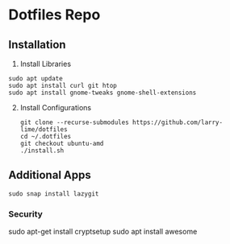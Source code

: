# Dotfiles Repo

## Installation
1. Install Libraries
```shell
sudo apt update
sudo apt install curl git htop
sudo apt install gnome-tweaks gnome-shell-extensions
```
2. Install Configurations
    ```shell
    git clone --recurse-submodules https://github.com/larry-lime/dotfiles
    cd ~/.dotfiles
    git checkout ubuntu-amd
    ./install.sh
    ```
## Additional Apps
```shell
sudo snap install lazygit
```
### Security
sudo apt-get install cryptsetup
sudo apt install awesome
